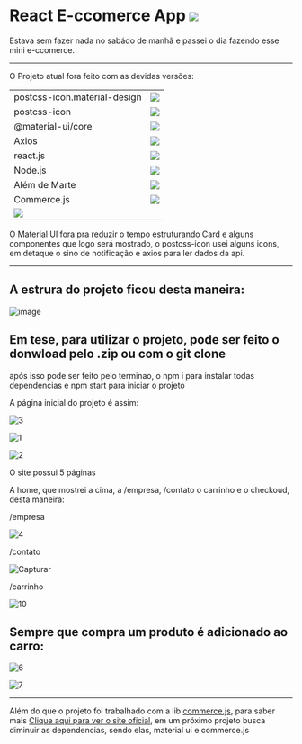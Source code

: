 <h1> <span> React E-ccomerce App </span> <img src="https://shields.io/badge/eccomerce-v1.0.0-orange"/></h1>

Estava sem fazer nada no sabádo de manhã e passei o dia fazendo esse mini e-ccomerce.

<hr/>

<div>
  <p> O Projeto atual fora feito com as devidas versões:</p>
  </div>
  
  <table>
<tr>
    <td> postcss-icon.material-design </td>
  <td> <a href="https://www.npmjs.com/package/postcss-icon.material-design"> <img src="https://shields.io/badge/version-v0.0.3-white" /></a></td>
  </tr>
  <tr>
    <td>postcss-icon</td>
    <td><a href="https://github.com/retyui/postcss-icon"><img src="https://shields.io/badge/version-v7.1.0-white" /> </a></td>
  </tr>
  <tr>
    <td>@material-ui/core </td>
    <td> <a href="https://www.npmjs.com/package/@material-ui/core"> <img src="https://shields.io/badge/version-v4.12.3-black" /> </a></td>
  </tr>
  <tr>
    <td> Axios</td>
    <td>  <a href="https://www.npmjs.com/package/axios"> <img src="https://shields.io/badge/version-v0.21.4-purple" /></a></td>
  </tr>
  <tr>
    <td>react.js</td>
    <td><a href="https://www.npmjs.com/package/react"><img src="https://shields.io/badge/version-v17.0.2-lightblue" /></a></td>
  </tr>
  <tr>
    <td>Node.js</td>
    <td><a href="https://www.npmjs.com/package/node"> <img src="https://shields.io/badge/version-v16.2.0-green" /></a></td>
  </tr>
  <tr>
    <td>Além de Marte </td>
    <td><a href="https://github.com/EliasGabriel1/MeuAppEmReactJs"><img src="https://shields.io/badge/version-v2.0.0-blue" /></a></td>
  </tr>
  <tr>
    <td>Commerce.js</td>
    <td><a href="https://github.com/chec/commerce.js"><img src="https://shields.io/badge/version-v2.8.0-blue" /></a></td>
  </tr>
  <tr>
    <td><a href="https://github.com/EliasGabriel1"><img src="https://img.icons8.com/clouds/100/000000/github.png" /></a></td>
  </tr>
</table>


O Material UI fora pra reduzir o tempo estruturando Card e alguns componentes que logo será mostrado, o postcss-icon usei alguns icons, em detaque o sino de notificação e axios para ler dados da api.

<hr/>

<h2> A estrura do projeto ficou desta maneira:</h2>

![image](https://user-images.githubusercontent.com/50595684/135736610-27c16a14-212a-4a39-9f98-76a03260787a.png)


<h2> Em tese, para utilizar o projeto, pode ser feito o donwload pelo .zip ou com o git clone </h2>

após isso pode ser feito pelo terminao, o npm i para instalar todas dependencias e npm start para iniciar o projeto


A página inicial do projeto é assim:

![3](https://user-images.githubusercontent.com/50595684/135736674-235093c7-d079-440f-835a-3dc156538f57.png)

![1](https://user-images.githubusercontent.com/50595684/135736651-d8220393-373d-4c21-8081-fab9231fa30c.png)

![2](https://user-images.githubusercontent.com/50595684/135736666-8dc662aa-8018-4632-a208-65b1ceafdb36.png)

O site possui 5 páginas



A home, que mostrei a cima, a /empresa, /contato o carrinho e o checkoud, desta maneira:

/empresa

![4](https://user-images.githubusercontent.com/50595684/135736715-ea1ebc8e-9ba5-41b7-9479-00004dfd7f27.PNG)

/contato

![Capturar](https://user-images.githubusercontent.com/50595684/135736720-2c6fd497-bf4e-4ef2-85ef-0a83baf05ca2.PNG)

/carrinho

![10](https://user-images.githubusercontent.com/50595684/135736734-84e48d25-db41-47e4-befc-276b5cf50bbc.PNG)


<h2>Sempre que compra um produto é adicionado ao carro: </h2>

![6](https://user-images.githubusercontent.com/50595684/135736741-3e21128d-9c96-40f0-944a-89fc72535b9d.PNG)

![7](https://user-images.githubusercontent.com/50595684/135736745-20cd63d3-c3dd-4b46-bd0c-559b6c0494df.PNG)








<hr/>

Além do que o projeto foi trabalhado com a lib <a href="https://github.com/chec/commerce.js"> commerce.js</a>, para saber mais <a href="https://commercejs.com/"> Clique aqui para ver o site oficial</a>, em um próximo projeto busca diminuir as dependencias, sendo elas, material ui e commerce.js

